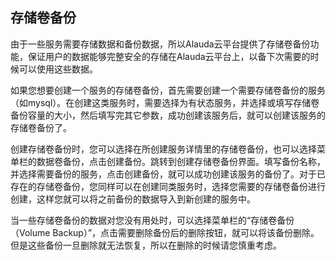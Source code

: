 ## 存储卷备份
由于一些服务需要存储数据和备份数据，所以Alauda云平台提供了存储卷备份功能，保证用户的数据能够完整安全的存储在Alauda云平台上，以备下次需要的时候可以使用这些数据。

如果您想要创建一个服务的存储卷备份，首先需要创建一个需要存储卷备份的服务（如mysql）。在创建这类服务时，需要选择为有状态服务，并选择或填写存储卷备份容量的大小，然后填写完其它参数，成功创建该服务后，就可以创建该服务的存储卷备份了。

创建存储卷备份时，您可以选择在所创建服务详情里的存储卷备份，也可以选择菜单栏的数据卷备份，点击创建备份。跳转到创建存储卷备份界面。填写备份名称，并选择需要备份的服务，点击创建备份，就可以成功创建该服务的备份了。对于已存在的存储卷备份，您同样可以在创建同类服务时，选择您需要的存储卷备份进行创建，这样您就可以将之前备份的数据导入到新创建的服务中。

当一些存储卷备份的数据对您没有用处时，可以选择菜单栏的“存储卷备份（Volume Backup）”，点击需要删除备份后的删除按钮，就可以将该备份删除。但是这些备份一旦删除就无法恢复，所以在删除的时候请您慎重考虑。
